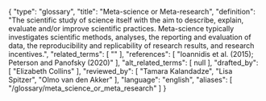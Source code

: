 {
    "type": "glossary",
    "title": "Meta-science or Meta-research",
    "definition": "The scientific study of science itself with the aim to describe, explain, evaluate and/or improve scientific practices. Meta-science typically investigates scientific methods, analyses, the reporting and evaluation of data, the reproducibility and replicability of research results, and research incentives.",
    "related_terms": [
        ""
    ],
    "references": [
        "Ioannidis et al. (2015); Peterson and Panofsky (2020)"
    ],
    "alt_related_terms": [
        null
    ],
    "drafted_by": [
        "Elizabeth Collins"
    ],
    "reviewed_by": [
        "Tamara Kalandadze",
        "Lisa Spitzer",
        "Olmo van den Akker"
    ],
    "language": "english",
    "aliases": [
        "/glossary/meta_science_or_meta_research"
    ]
}

